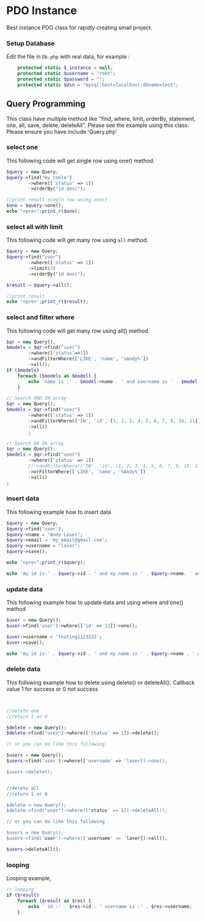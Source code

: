 PDO Instance
============================

Best instance PDO class for rapidly creating small project.


### Setup Database

Edit the file in `Db.php` with real data, for example :

```php
    protected static $_instance = null;
    protected static $username = "root";
    protected static $password = "";
    protected static $dsn = "mysql:host=localhost;dbname=test";
```

Query Programming
-------------

This class have multiple method like "find, where, limit, orderBy, statement, one, all, save, delete, deleteAll". Please see the example using this class.
Please ensure you have include 'Query.php'

### select one

This following code will get single row using one() method.
```php
$query = new Query;
$query->find("my_table")
        ->where(['status' => 1])
        ->orderBy("id desc");

//print result single row using one()
$one = $query->one();
echo "<pre>";print_r($one);

```


### select all with limit


This following code will get many row using `all` method.
```php
$query = new Query;
$query->find("user")
        ->where(['status' => 1])
        ->limit(2)
        ->orderBy("id desc");

$result = $query->all();

//print result
echo "<pre>";print_r($result);
```

### select and filter where


This following code will get many row using all() method.
```php
$qr = new Query();
$models = $qr->find("user")
        ->where(['status'=>1])
        ->andFilterWhere(['LIKE', 'name', '%Andy%'])
        ->all();
if ($models)
    foreach ($models as $model) {
        echo 'name is :' . $model->name . ' and username is ' . $model->username . ' <p>';
    }

// Search AND IN array
$qr = new Query();
$models = $qr->find("user")
        ->where(['status' => 1])
        ->andFilterWhere(['IN', 'id', [1, 2, 3, 4, 5, 6, 7, 9, 10, 11]])
        ->all()
        ;

// Search OR IN array
$qr = new Query();
$models = $qr->find("user")
        ->where(['status' => 1])
        //->andFilterWhere(['IN', 'id', [1, 2, 3, 4, 5, 6, 7, 9, 10, 11]])
        ->orFilterWhere(['LIKE', 'name', '%Andy%'])
        ->all()
;

```

### insert data

This following example how to insert data 
```php
$query = new Query;
$query->find('user');
$query->name = "Andy Laser";
$query->email = 'my_email@gmail.com';
$query->username = "laser";
$query->save();

echo "<pre>";print_r($query);

echo 'my id is:' . $query->id . ' and my name is ' . $query->name. ' and table name is ' . $query->table;

```


### update data

This following example how to update data and using where and one() method
```php
$user = new Query();
$user->find('user')->where(['id' => 12])->one();

$user->username = 'testing1123232';
$user->save();

echo 'my id is:' . $query->id . ' and my name is ' . $query->name . ' and table name is ' . $query->table;
```


### delete data

This following example how to delete using delete() or deleteAll(). 
Callback value 1 for success or 0 not success
```php


//delete one
//return 1 or 0

$delete = new Query();
$delete->find("user")->where(['status' => 1])->delete();

// or you can do like this following

$users = new Query();
$users->find('user')->where(['username' => 'laser])->one();

$users->delete();


//delete all
//return 1 or 0

$delete = new Query();
$delete->find("user")->where(['status' => 1])->deleteAll();

// or you can do like this following

$users = new Query();
$users->find('user')->where(['username' => 'laser])->all();

$users->deleteAll();


```



### looping


Looping example,

```php
// looping
if ($result)
    foreach ($result as $res) {
        echo ' id :' . $res->id . ' username is :' . $res->username;
    }

```